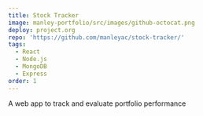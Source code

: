 ```yaml
---
title: Stock Tracker
image: manley-portfolio/src/images/github-octocat.png
deploy: project.org
repo: 'https://github.com/manleyac/stock-tracker/'
tags:
  - React
  - Node.js
  - MongoDB
  - Express
order: 1
---
```

A web app to track and evaluate portfolio performance
